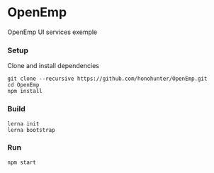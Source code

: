 # OpenEmp
OpenEmp UI services exemple

### Setup
Clone and install dependencies 

```shell script
git clone --recursive https://github.com/honohunter/OpenEmp.git
cd OpenEmp 
npm install
```
### Build

```shell script
lerna init
lerna bootstrap
```

### Run
```shell script
npm start
```
